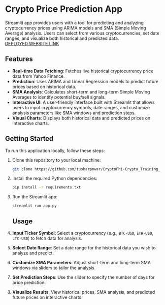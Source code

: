 # Crypto Price Prediction App

Streamlit app provides users with a tool for predicting and analyzing cryptocurrency prices using ARIMA models and SMA (Simple Moving Average) analysis. Users can select from various cryptocurrencies, set date ranges, and visualize both historical and predicted data.  
[DEPLOYED WEBSITE LINK](https://cryptit.streamlit.app/)


## Features

- **Real-time Data Fetching**: Fetches live historical cryptocurrency price data from Yahoo Finance.
- **Prediction**: Uses ARIMA and Linear Regression models to predict future prices based on historical data.
- **SMA Analysis**: Calculates short-term and long-term Simple Moving Averages to identify potential buy/sell signals.
- **Interactive UI**: A user-friendly interface built with Streamlit that allows users to input cryptocurrency symbols, date ranges, and customize analysis parameters like SMA windows and prediction steps.
- **Visual Charts**: Displays both historical data and predicted prices on interactive charts.

## Getting Started

To run this application locally, follow these steps:

1. Clone this repository to your local machine:

   ```bash
   git clone https://github.com/tusharpnwar/CryptoPhi-Crypto_Training_Bot/
   ```
2. Install the required Python dependencies:
    ```bash
   pip install -r requirements.txt
    ```
3. Run the Streamlit app:
   ```bash
   streamlit run app.py
   ```
   ## Usage

1. **Input Ticker Symbol**: Select a cryptocurrency (e.g., `BTC-USD`, `ETH-USD`, `LTC-USD`) to fetch data for analysis.

2. **Select Date Range**: Set a date range for the historical data you wish to analyze and predict.

3. **Customize SMA Parameters**: Adjust short-term and long-term SMA windows via sliders to tailor the analysis.

4. **Set Prediction Steps**: Use the slider to specify the number of days for price prediction.

5. **Visualize Results**: View historical prices, SMA analysis, and predicted future prices on interactive charts.

